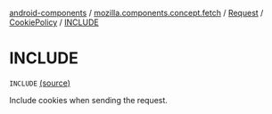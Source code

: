 [android-components](../../../index.md) / [mozilla.components.concept.fetch](../../index.md) / [Request](../index.md) / [CookiePolicy](index.md) / [INCLUDE](./-i-n-c-l-u-d-e.md)

# INCLUDE

`INCLUDE` [(source)](https://github.com/mozilla-mobile/android-components/blob/master/components/concept/fetch/src/main/java/mozilla/components/concept/fetch/Request.kt#L144)

Include cookies when sending the request.

